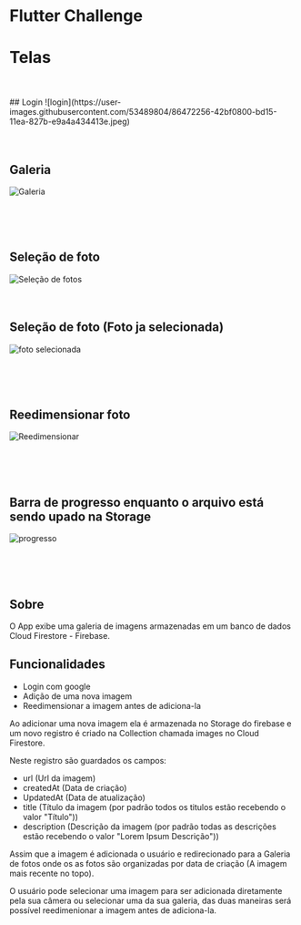 # Flutter Challenge

# Telas
<br/>
<br/>
## Login
![login](https://user-images.githubusercontent.com/53489804/86472256-42bf0800-bd15-11ea-827b-e9a4a434413e.jpeg)

<br/>
<br/>
<br/>

## Galeria
![Galeria](https://user-images.githubusercontent.com/53489804/86472531-ac3f1680-bd15-11ea-97c7-a0df69536ffb.jpeg)

<br/>
<br/>
<br/>

## Seleção de foto
![Seleção de fotos](https://user-images.githubusercontent.com/53489804/86472594-c2e56d80-bd15-11ea-9177-5ba599f8ca53.jpeg)
<br/>
<br/>
<br/>

## Seleção de foto (Foto ja selecionada)
![foto selecionada](https://user-images.githubusercontent.com/53489804/86472641-dbee1e80-bd15-11ea-9306-e269b7e744db.jpeg)

<br/>
<br/>
<br/>
 
## Reedimensionar foto
![Reedimensionar](https://user-images.githubusercontent.com/53489804/86472664-e6101d00-bd15-11ea-86d6-ea28e90781e8.jpeg)

<br/>
<br/>
<br/>

## Barra de progresso enquanto o arquivo está sendo upado na Storage
![progresso](https://user-images.githubusercontent.com/53489804/86472734-05a74580-bd16-11ea-8bb2-99482a47e782.jpeg)

<br/>
<br/>
<br/>

## Sobre
 O App exibe uma galeria de imagens armazenadas em um banco de dados Cloud Firestore - Firebase.

 ## Funcionalidades

 - Login com google
 - Adição de uma nova imagem
 - Reedimensionar a imagem antes de adiciona-la 

 Ao adicionar uma nova imagem ela é armazenada no Storage do firebase e um novo registro
 é criado na Collection chamada images no Cloud Firestore.

 Neste registro são guardados os campos: 

 - url (Url da imagem)
 - createdAt (Data de criação)
 - UpdatedAt (Data de atualização)
 - title (Título da imagem (por padrão todos os titulos estão recebendo o valor "Título"))
 - description (Descrição da imagem (por padrão todas as descrições estão recebendo o valor "Lorem Ipsum Descrição"))

 Assim que a imagem é adicionada o usuário e redirecionado para a Galeria de fotos onde os as fotos são organizadas por 
 data de criação (A imagem mais recente no topo).

O usuário pode selecionar uma imagem para ser adicionada diretamente pela sua câmera ou selecionar uma da sua galeria,
das duas maneiras será possível reedimenionar a imagem antes de adiciona-la.
